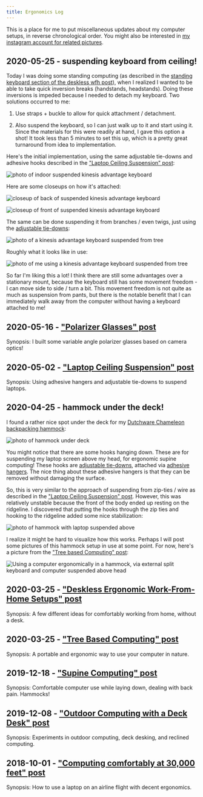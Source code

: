 ```yaml
---
title: Ergonomics Log
---
```


This is a place for me to put miscellaneous updates about my computer
setups, in reverse chronological order. You might also be interested
in [my instagram account for related pictures][instagram].

[instagram]: https://www.instagram.com/treetopian

## 2020-05-25 - suspending keyboard from ceiling!

Today I was doing some standing computing (as described in the
[standing keyboard section of the deskless wfh
post][deskless-standing-keyboard]), when I realized I wanted to be
able to take quick inversion breaks (handstands, headstands).  Doing
these inversions is impeded because I needed to detach my keyboard.
Two solutions occurred to me:

1. Use straps + buckle to allow for quick attachment / detachment.

2. Also suspend the keyboard, so I can just walk up to it and start
   using it. Since the materials for this were readily at hand, I gave
   this option a shot!  It took less than 5 minutes to set this up,
   which is a pretty great turnaround from idea to implementation.

Here's the initial implementation, using the same adjustable tie-downs
and adhesive hooks described in the ["Laptop Ceiling Suspension"
post][]:

![photo of indoor suspended kinesis advantage keyboard
](./images/kinesis-advantage-suspended-from-ceiling.jpg)

Here are some closeups on how it's attached:

![closeup of back of suspended kinesis advantage keyboard
](./images/kinesis-advantage-suspension-closeup-1.jpg)

![closeup of front of suspended kinesis advantage keyboard
](./images/kinesis-advantage-suspension-closeup-2.jpg)

The same can be done suspending it from branches / even twigs, just
using the [adjustable tie-downs][]:

![photo of a kinesis advantage keyboard suspended from tree
](./images/kinesis-advantage-suspended-from-tree.jpg)

Roughly what it looks like in use:

![photo of me using a kinesis advantage keyboard suspended from tree
](./images/using-kinesis-advantage-suspended-from-tree.jpg)

So far I'm liking this a lot!  I think there are still some advantages
over a stationary mount, because the keyboard still has some movement
freedom - I can move side to side / turn a bit.  This movement freedom
is not quite as much as suspension from pants, but there is the
notable benefit that I can immediately walk away from the computer
without having a keyboard attached to me!

## 2020-05-16 - ["Polarizer Glasses" post][]

Synopsis: I built some variable angle polarizer glasses based on
camera optics!

## 2020-05-02 - ["Laptop Ceiling Suspension" post][]

Synopsis: Using adhesive hangers and adjustable tie-downs to suspend
laptops.

## 2020-04-25 - hammock under the deck!

I found a rather nice spot under the deck for my [Dutchware Chameleon
backpacking hammock]:

![photo of hammock under deck
](./images/under-deck-hammock-setup-1.jpg)

You might notice that there are some hooks hanging down.  These are
for suspending my laptop screen above my head, for ergonomic supine
computing! These hooks are [adjustable tie-downs][], attached via
[adhesive hangers][]. The nice thing about these adhesive hangers is
that they can be removed without damaging the surface.

So, this is very similar to the approach of suspending from zip-ties /
wire as described in the ["Laptop Ceiling Suspension"
post][]. However, this was relatively unstable because the front of
the body ended up resting on the ridgeline. I discovered that putting
the hooks through the zip ties and hooking to the ridgeline added some
nice stabilization:

![photo of hammock with laptop suspended above
](./images/under-deck-hammock-setup-2.jpg)

I realize it might be hard to visualize how this works.  Perhaps I
will post some pictures of this hammock setup in use at some point.
For now, here's a picture from the ["Tree based Computing" post][]:

![Using a computer ergonomically in a hammock, via external split
keyboard and computer suspended above head
](/posts/supine-computing/images/back-yard-hammock.jpg)

[Dutchware Chameleon backpacking hammock]: https://dutchwaregear.com/product-category/hammock-gear/hammocks/chameleon/

## 2020-03-25 - ["Deskless Ergonomic Work-From-Home Setups" post][]

Synopsis: A few different ideas for comfortably working from home,
without a desk.

## 2020-03-25 - ["Tree Based Computing" post][]

Synopsis: A portable and ergonomic way to use your computer in nature.

## 2019-12-18 - ["Supine Computing" post][]

Synopsis: Comfortable computer use while laying down, dealing with
back pain. Hammocks!

## 2019-12-08 - ["Outdoor Computing with a Deck Desk" post][]

Synopsis: Experiments in outdoor computing, deck desking, and reclined
computing.

## 2018-10-01 - ["Computing comfortably at 30,000 feet" post][]

Synopsis: How to use a laptop on an airline flight with decent
ergonomics.

<!-- shared links -->

[adhesive hangers]: https://smile.amazon.com/gp/product/B07P1P6VQ5
[adjustable tie-downs]: https://smile.amazon.com/gp/product/B01COUOCG6

<!-- post links -->

["Tree Based Computing" post]: /posts/tree-based-computing/

["Deskless Ergonomic Work-From-Home Setups" post]: /posts/deskless-ergo-wfh/
[deskless-standing-keyboard]: /posts/deskless-ergo-wfh#deskless-standing-keyboard

["Supine Computing" post]: /posts/supine-computing/

["Outdoor Computing with a Deck Desk" post]: /posts/deck-desk/

["Computing comfortably at 30,000 feet" post]: /posts/comfortable-airplane-computing/

["Laptop Ceiling Suspension" post]: /posts/suspending-laptops/

["Polarizer Glasses" post]: /posts/polarizer-glasses/
